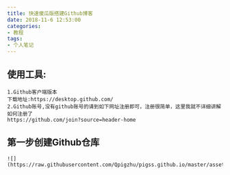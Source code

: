 ```yaml
---
title: 快速傻瓜版搭建Github博客
date: 2018-11-6 12:53:00
categories:
- 教程
tags:
- 个人笔记
---
```

## 使用工具: ##
    1.Github客户端版本
	下载地址:https://desktop.github.com/
	2.Github账号,没有github账号的请到如下网址注册即可，注册很简单，这里我就不详细讲解如何注册了
	https://github.com/join?source=header-home

## 第一步创建Github仓库 ##
    ![](https://raw.githubusercontent.com/Qpigzhu/pigss.github.io/master/assets/images/TT%E6%88%AA%E5%9B%BE%E6%9C%AA%E5%91%BD%E5%90%8D.jpg)
    
